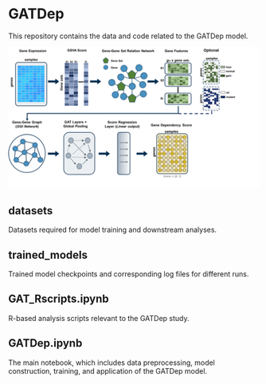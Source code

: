 # GATDep


This repository contains the data and code related to the GATDep model.

![GATDep Architecture](src/GATModel.png)

## datasets
Datasets required for model training and downstream analyses.

## trained_models
Trained model checkpoints and corresponding log files for different runs.

## GAT_Rscripts.ipynb
R-based analysis scripts relevant to the GATDep study.

## GATDep.ipynb
The main notebook, which includes data preprocessing, model construction, training, and application of the GATDep model.